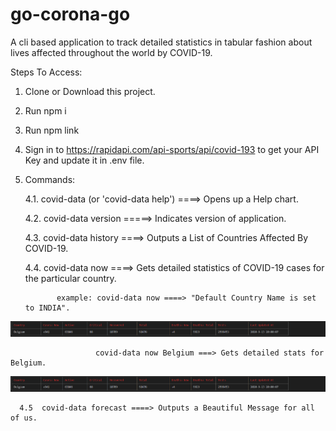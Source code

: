 # go-corona-go
A cli based application to track detailed statistics in tabular fashion about lives affected throughout the world by COVID-19.

Steps To Access:

1. Clone or Download this project.
2. Run npm i
3. Run npm link
4. Sign in to https://rapidapi.com/api-sports/api/covid-193 to get your API Key and update it in .env file.
5. Commands: 



      4.1. covid-data (or 'covid-data help') ====> Opens up a Help chart.
      
      
      
      4.2. covid-data version  =====> Indicates version of application.
      
      
      4.3. covid-data history ====> Outputs a List of Countries Affected By COVID-19.
      
      
      4.4. covid-data now <Country Name> ====> Gets detailed statistics of COVID-19 cases for the particular country.
              
              
              example: covid-data now ====> "Default Country Name is set to INDIA".
              
![covid stats: for Belgium](https://github.com/zlatanned/go-corona-go/blob/master/screenshots/screenshot-covid-data-now-belgium.png)
                       
                       covid-data now Belgium ===> Gets detailed stats for Belgium.
                       
![covid stats: for Belgium](https://github.com/zlatanned/go-corona-go/blob/master/screenshots/screenshot-covid-data-now-belgium.png)
      
      
      
      4.5  covid-data forecast ====> Outputs a Beautiful Message for all of us.
